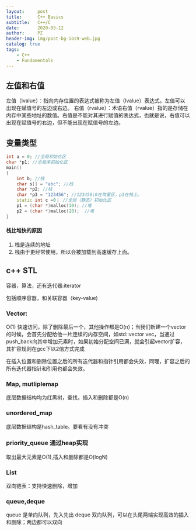 ```yaml
---
layout:     post
title:      C++ Basics
subtitle:   C++/C
date:       2020-03-12
author:     PZ
header-img: img/post-bg-ios9-web.jpg
catalog: true
tags:
    - C++
    - Fundamentals
---
```


## 左值和右值

左值（lvalue）：指向内存位置的表达式被称为左值（lvalue）表达式。左值可以出现在赋值号的左边或右边。
右值（rvalue）：术语右值（rvalue）指的是存储在内存中某些地址的数值。右值是不能对其进行赋值的表达式，也就是说，右值可以出现在赋值号的右边，但不能出现在赋值号的左边。

## 变量类型

```c++
int a = 0; //全局初始化区 
char *p1; //全局未初始化区 
main() 
{ 
    int b; //栈 
    char s[] = "abc"; //栈 
    char *p2; //栈 
    char *p3 = "123456"; //123456\0在常量区，p3在栈上。 
    static int c =0； //全局（静态）初始化区 
    p1 = (char *)malloc(10); //堆 
    p2 = (char *)malloc(20);  //堆 
}
```
#### 栈比堆快的原因

1. 栈是连续的地址
2. 栈由于更经常使用，所以会被加载到高速缓存上面。

## c++ STL

容器，算法，还有迭代器:iterator

包括顺序容器，和关联容器（key-value)

### Vector:

O(1) 快速访问，除了删除最后一个，其他操作都是O(n)；当我们新建一个vector的时候，会首先分配给他一片连续的内存空间，如std::vector<int> vec，当通过push_back向其中增加元素时，如果初始分配空间已满，就会引起vector扩容，其扩容规则在gcc下以2倍方式完成


在插入位置和删除位置之后的所有迭代器和指针引用都会失效，同理，扩容之后的所有迭代器指针和引用也都会失效。

### Map, mutliplemap
底层数据结构均为红黑树，查找，插入和删除都是O(n)
### unordered_map
底层数据结构是hash_table。要看有没有冲突
### priority_queue 通过heap实现
取出最大元素是O(1),插入和删除都是O(logN)
### List
双向链表：支持快速删除，增加
### queue,deque
queue 是单向队列，先入先出
deque 双向队列，可以在头尾两端实现高效的插入和删除；两边都可以双向

